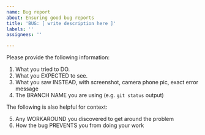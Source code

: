 ```yaml
---
name: Bug report
about: Ensuring good bug reports
title: 'BUG: [ write description here ]'
labels: ''
assignees: ''

---
```


Please provide the following information:

1. What you tried to DO.
2. What you EXPECTED to see.
3. What you saw INSTEAD, with screenshot, camera phone pic, exact error message
4. The BRANCH NAME you are using (e.g. `git status` output)

The following is also helpful for context:

5. Any WORKAROUND you discovered to get around the problem
6. How the bug PREVENTS you from doing your work
